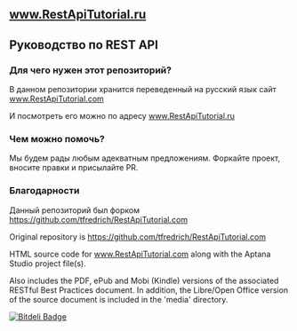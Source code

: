 ## www.RestApiTutorial.ru
## Руководство по REST API

### Для чего нужен этот репозиторий?

В данном репозитории хранится переведенный на русский язык сайт www.RestApiTutorial.com

И посмотреть его можно по адресу www.RestApiTutorial.ru

### Чем можно помочь?

Мы будем рады любым адекватным предложениям. Форкайте проект, вносите правки и присылайте PR.

### Благодарности

Данный репозиторий был форком https://github.com/tfredrich/RestApiTutorial.com

Original repository is https://github.com/tfredrich/RestApiTutorial.com

HTML source code for www.RestApiTutorial.com along with the Aptana Studio project file(s).

Also includes the PDF, ePub and Mobi (Kindle) versions of the associated RESTful Best Practices document.  In addition, the Libre/Open Office version of the source document is included in the 'media' directory.


[![Bitdeli Badge](https://d2weczhvl823v0.cloudfront.net/zzet/restapitutorial.ru/trend.png)](https://bitdeli.com/free "Bitdeli Badge")

